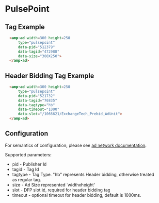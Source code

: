 <!---
Copyright 2016 The AMP HTML Authors. All Rights Reserved.

Licensed under the Apache License, Version 2.0 (the "License");
you may not use this file except in compliance with the License.
You may obtain a copy of the License at

  http://www.apache.org/licenses/LICENSE-2.0

Unless required by applicable law or agreed to in writing, software
distributed under the License is distributed on an "AS-IS" BASIS,
WITHOUT WARRANTIES OR CONDITIONS OF ANY KIND, either express or implied.
See the License for the specific language governing permissions and
limitations under the License.
-->

# PulsePoint

## Tag Example

```html
  <amp-ad width=300 height=250
      type="pulsepoint"
      data-pid="512379"
      data-tagid="472988"
      data-size="300X250">
  </amp-ad>
```

## Header Bidding Tag Example

```html
  <amp-ad width=300 height=250
      type="pulsepoint"
      data-pid="521732"
      data-tagid="76835"
      data-tagtype="hb"
      data-timeout="1000"
      data-slot="/1066621/ExchangeTech_Prebid_AdUnit">
  </amp-ad>
```

## Configuration

For semantics of configuration, please see [ad network documentation](https://www.pulsepoint.com).

Supported parameters:

- pid     - Publisher Id
- tagid   - Tag Id
- tagtype - Tag Type. "hb" represents Header bidding, otherwise treated as regular tag.
- size    - Ad Size represented 'widthxheight'
- slot    - DFP slot id, required for header bidding tag
- timeout - optional timeout for header bidding, default is 1000ms.